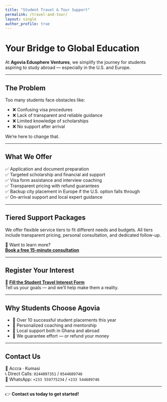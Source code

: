 ```yaml
---
title: "Student Travel & Tour Support"
permalink: /travel-and-tour/
layout: single
author_profile: true
---
```


# Your Bridge to Global Education

At **Agovia Edusphere Ventures**, we simplify the journey for students aspiring to study abroad — especially in the U.S. and Europe.

---

## The Problem

Too many students face obstacles like:

- ❌ Confusing visa procedures  
- ❌ Lack of transparent and reliable guidance  
- ❌ Limited knowledge of scholarships  
- ❌ No support after arrival

We’re here to change that.

---

## What We Offer

✅ Application and document preparation  
✅ Targeted scholarship and financial aid support  
✅ Visa form assistance and interview coaching  
✅ Transparent pricing with refund guarantees  
✅ Backup city placement in Europe if the U.S. option falls through  
✅ On-arrival support and local expert guidance

---

## Tiered Support Packages

We offer flexible service tiers to fit different needs and budgets. All tiers include transparent pricing, personal consultation, and dedicated follow-up.

🧭 Want to learn more?  
**[Book a free 15-minute consultation](https://calendly.com/agovia/30min)**

---

## Register Your Interest

📝 **[Fill the Student Travel Interest Form](https://qualtricsxmvw4k5jx2g.qualtrics.com/jfe/form/SV_86Orhak7IrARpie)**  
Tell us your goals — and we’ll help make them a reality.

---

## Why Students Choose Agovia

- 🔹 Over 10 successful student placements this year  
- 🔹 Personalized coaching and mentorship  
- 🔹 Local support both in Ghana and abroad  
- 🔹 We guarantee effort — or refund your money

---

## Contact Us

📍 Accra · Kumasi  
📞 Direct Calls: `0244097351` / `0544609746`  
💬 WhatsApp: `+233 559775234` / `+233 544609746`  

---

👉 **Contact us today to get started!**
